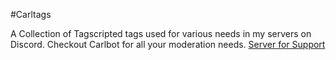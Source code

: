 #Carltags

A Collection of Tagscripted tags used for various needs in my servers on Discord. Checkout Carlbot for all your moderation needs.
[Server for Support](https://discord.gg/carl)
